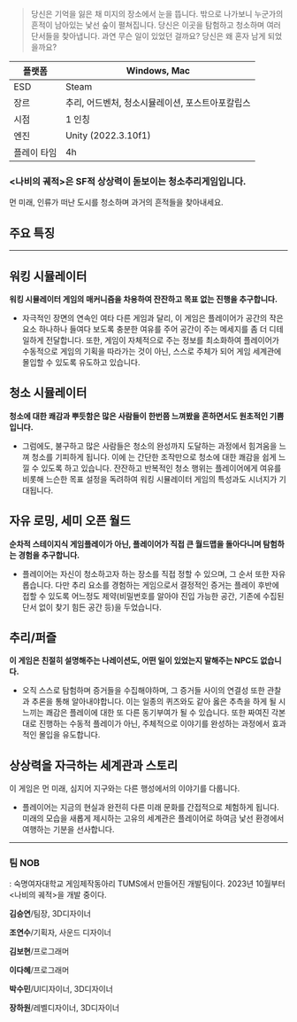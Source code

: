 > 당신은 기억을 잃은 채 미지의 장소에서 눈을 뜹니다. 밖으로 나가보니 누군가의 흔적이 남아있는 낯선 숲이 펼쳐집니다. 당신은 이곳을 탐험하고 청소하며 여러 단서들을 찾아냅니다. 과연 무슨 일이 있었던 걸까요? 당신은 왜 혼자 남게 되었을까요?
> 



| 플랫폼 | Windows, Mac |
| --- | --- |
| ESD | Steam |
| 장르 | 추리, 어드벤처, 청소시뮬레이션, 포스트아포칼립스 |
| 시점 | 1 인칭 |
| 엔진 | Unity (2022.3.10f1) |
| 플레이 타임 | 4h |

### <나비의 궤적>은 SF적 상상력이 돋보이는 청소추리게임입니다.

먼 미래, 인류가 떠난 도시를 청소하며 과거의 흔적들을 찾아내세요. 

## 주요 특징

---

## 워킹 시뮬레이터

   **워킹 시뮬레이터 게임의 매커니즘을 차용하여 잔잔하고 목표 없는 진행을 추구합니다.**

- 자극적인 장면의 연속인 여타 다른 게임과 달리, 이 게임은 플레이어가 공간의 작은 요소 하나하나 들여다 보도록 충분한 여유를 주어 공간이 주는 메세지를 좀 더 디테일하게 전달합니다. 또한, 게임이 자체적으로 주는 정보를 최소화하여 플레이어가 수동적으로 게임의 기획을 따라가는 것이 아닌, 스스로 주체가 되어 게임 세계관에 몰입할 수 있도록 유도하고 있습니다.

## 청소 시뮬레이터

   **청소에 대한 쾌감과 뿌듯함은 많은 사람들이 한번쯤 느껴봤을 흔하면서도 원초적인 기쁨입니다.**
- 그럼에도, 불구하고 많은 사람들은 청소의 완성까지 도달하는 과정에서 힘겨움을 느껴 청소를 기피하게 됩니다. 이에 <Name Of Butterfly>는 간단한 조작만으로 청소에 대한 쾌감을 쉽게 느낄 수 있도록 하고 있습니다. 잔잔하고 반복적인 청소 행위는 플레이어에게 여유를 비롯해 느슨한 목표 설정을 독려하여 워킹 시뮬레이터 게임의 특성과도 시너지가 기대됩니다.

## 자유 로밍, 세미 오픈 월드

   **순차적 스테이지식 게임플레이가 아닌, 플레이어가 직접 큰 월드맵을 돌아다니며 탐험하는 경험을 추구합니다.**

- 플레이어는 자신이 청소하고자 하는 장소를 직접 정할 수 있으며, 그 순서 또한 자유롭습니다. 다만 추리 요소를 경험하는 게임으로서 결정적인 증거는 플레이 후반에 접할 수 있도록 어느정도 제약(비밀번호를 알아야 진입 가능한 공간, 기존에 수집된 단서 없이 찾기 힘든 공간 등)을 두었습니다.

## 추리/퍼즐

   **이 게임은 친절히 설명해주는 나레이션도, 어떤 일이 있었는지 말해주는 NPC도 없습니다.**

- 오직 스스로 탐험하며 증거들을 수집해야하며, 그 증거들 사이의 연결성 또한 관찰과 추론을 통해 알아내야합니다. 이는 일종의 퀴즈와도 같아 옳은 추측을 하게 될 시 느끼는 쾌감은 플레이에 대한 또 다른 동기부여가 될 수 있습니다. 또한 짜여진 각본대로 진행하는 수동적 플레이가 아닌, 주체적으로 이야기를 완성하는 과정에서 효과적인 몰입을 유도합니다. 

## 상상력을 자극하는 세계관과 스토리

   이 게임은 먼 미래, 심지어 지구와는 다른 행성에서의 이야기를 다룹니다.

- 플레이어는 지금의 현실과 완전히 다른 미래 문화를 간접적으로 체험하게 됩니다. 미래의 모습을 새롭게 제시하는 고유의 세계관은 플레이어로 하여금 낯선 환경에서 여행하는 기분을 선사합니다.

---

### 팀 NOB

: 숙명여자대학교 게임제작동아리 TUMS에서 만들어진 개발팀이다. 2023년 10월부터 <나비의 궤적>을 개발 중이다.

**김승연**/팀장, 3D디자이너

**조연수**/기획자, 사운드 디자이너

**김보현**/프로그래머

**이다혜**/프로그래머

**박수민**/UI디자이너, 3D디자이너

**장하원**/레벨디자이너, 3D디자이너
